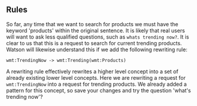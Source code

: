 ## Rules

So far, any time that we want to search for products we must have the keyword 'products' within the original sentence. It is likely that real users will want to ask less qualified questions, such as `whats trending now?`. It is clear to us that this is a request to search for current trending products. Watson will likewise understand this if we add the following rewriting rule:

`wmt:TrendingNow -> wmt:Trending(wmt:Products)`

A rewriting rule effectively rewrites a higher level concept into a set of already existing lower level concepts. Here we are rewriting a request for `wmt:TrendingNow` into a request for trending products. We already added a pattern for this concept, so save your changes and try the question 'what's trending now'?